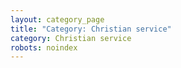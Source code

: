 ```yaml
---
layout: category_page
title: "Category: Christian service"
category: Christian service
robots: noindex
---
```

